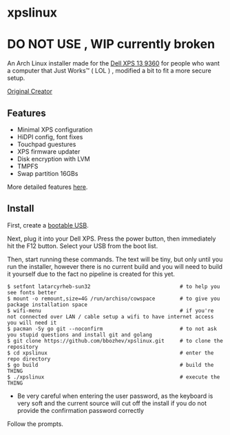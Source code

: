 # xpslinux
# DO NOT USE , WIP currently broken

An Arch Linux installer made for the [Dell XPS 13 9360] for people who want a
computer that Just Works™ ( LOL ) , modified a bit to fit a more secure setup.

[Original Creator](https://github.com/variadico/xpslinux)


## Features

* Minimal XPS configuration
* HiDPI config, font fixes
* Touchpad guestures
* XPS firmware updater
* Disk encryption with LVM
* TMPFS
* Swap partition 16GBs

More detailed features [here].

## Install

First, create a [bootable USB].

Next, plug it into your Dell XPS. Press the power button, then immediately hit
the F12 button. Select your USB from the boot list.

Then, start running these commands. The text will be tiny, but only until you
run the installer, however there is no current build and you will need to build
it yourself due to the fact no pipeline is created for this yet.

```
$ setfont latarcyrheb-sun32                             # to help you see fonts better
$ mount -o remount,size=4G /run/archiso/cowspace        # to give you package installation space
$ wifi-menu                                             # if you're not connected over LAN / cable setup a wifi to have internet access you will need it
$ pacman -Sy go git --noconfirm                         # to not ask you stupid questions and install git and golang
$ git clone https://github.com/bbozhev/xpslinux.git     # to clone the repository
$ cd xpslinux                                           # enter the repo directory
$ go build                                              # build the THING
$ ./xpslinux                                            # execute the THING
```

* Be very careful when entering the user password, as the keyboard is very soft and the current source will cut off the install if you do not provide the confirmation password correctly   

Follow the prompts.

[Dell XPS 13 9360]: https://wiki.archlinux.org/index.php/Dell_XPS_13_(9360)
[bootable USB]: docs/bootable-usb.md
[here]: docs/config.md
